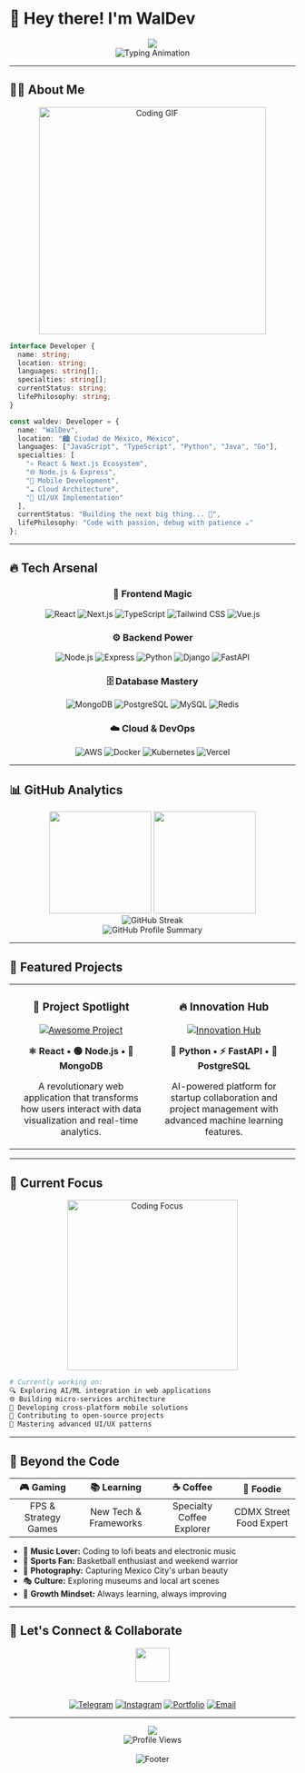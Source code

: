 # 🌟 Hey there! I'm WalDev

<div align="center">
  <img src="https://capsule-render.vercel.app/api?type=waving&color=gradient&customColorList=6,11,20&height=180&section=header&text=WalDev&fontSize=42&fontColor=fff&animation=twinkling&fontAlignY=32&desc=Full%20Stack%20Developer%20from%20CDMX&descAlignY=51&descAlign=50" />
</div>

<div align="center">
  <img src="https://readme-typing-svg.herokuapp.com?font=JetBrains+Mono&weight=600&size=28&duration=3000&pause=1000&color=58A6FF&center=true&vCenter=true&multiline=true&width=600&height=100&lines=🚀+Full+Stack+Developer;🇲🇽+From+Ciudad+de+México;💻+Building+Digital+Dreams;🌮+Powered+by+Tacos+%26+Code" alt="Typing Animation" />
</div>

---

## 🧑‍💻 About Me

<div align="center">
  <img src="https://media.giphy.com/media/qgQUggAC3Pfv687qPC/giphy.gif" width="400" alt="Coding GIF" />
</div>

```typescript
interface Developer {
  name: string;
  location: string;
  languages: string[];
  specialties: string[];
  currentStatus: string;
  lifePhilosophy: string;
}

const waldev: Developer = {
  name: "WalDev",
  location: "🏙️ Ciudad de México, México",
  languages: ["JavaScript", "TypeScript", "Python", "Java", "Go"],
  specialties: [
    "⚛️ React & Next.js Ecosystem",
    "🌐 Node.js & Express",
    "📱 Mobile Development",
    "☁️ Cloud Architecture",
    "🎨 UI/UX Implementation"
  ],
  currentStatus: "Building the next big thing... 🚀",
  lifePhilosophy: "Code with passion, debug with patience ☕"
};
```

---

## 🔥 Tech Arsenal

<div align="center">

### 🎨 Frontend Magic
![React](https://img.shields.io/badge/React-20232A?style=for-the-badge&logo=react&logoColor=61DAFB)
![Next.js](https://img.shields.io/badge/Next.js-000000?style=for-the-badge&logo=next.js&logoColor=white)
![TypeScript](https://img.shields.io/badge/TypeScript-007ACC?style=for-the-badge&logo=typescript&logoColor=white)
![Tailwind CSS](https://img.shields.io/badge/Tailwind_CSS-38B2AC?style=for-the-badge&logo=tailwind-css&logoColor=white)
![Vue.js](https://img.shields.io/badge/Vue.js-35495E?style=for-the-badge&logo=vue.js&logoColor=4FC08D)

### ⚙️ Backend Power
![Node.js](https://img.shields.io/badge/Node.js-43853D?style=for-the-badge&logo=node.js&logoColor=white)
![Express](https://img.shields.io/badge/Express.js-000000?style=for-the-badge&logo=express&logoColor=white)
![Python](https://img.shields.io/badge/Python-3776AB?style=for-the-badge&logo=python&logoColor=white)
![Django](https://img.shields.io/badge/Django-092E20?style=for-the-badge&logo=django&logoColor=white)
![FastAPI](https://img.shields.io/badge/FastAPI-005571?style=for-the-badge&logo=fastapi)

### 🗄️ Database Mastery
![MongoDB](https://img.shields.io/badge/MongoDB-4EA94B?style=for-the-badge&logo=mongodb&logoColor=white)
![PostgreSQL](https://img.shields.io/badge/PostgreSQL-316192?style=for-the-badge&logo=postgresql&logoColor=white)
![MySQL](https://img.shields.io/badge/MySQL-005C84?style=for-the-badge&logo=mysql&logoColor=white)
![Redis](https://img.shields.io/badge/Redis-DC382D?style=for-the-badge&logo=redis&logoColor=white)

### ☁️ Cloud & DevOps
![AWS](https://img.shields.io/badge/AWS-232F3E?style=for-the-badge&logo=amazon-aws&logoColor=white)
![Docker](https://img.shields.io/badge/Docker-2CA5E0?style=for-the-badge&logo=docker&logoColor=white)
![Kubernetes](https://img.shields.io/badge/Kubernetes-326ce5?style=for-the-badge&logo=kubernetes&logoColor=white)
![Vercel](https://img.shields.io/badge/Vercel-000000?style=for-the-badge&logo=vercel&logoColor=white)

</div>

---

## 📊 GitHub Analytics

<div align="center">
  <img height="180em" src="https://github-readme-stats.vercel.app/api?username=acapywal&show_icons=true&theme=github_dark&hide_border=true&bg_color=0D1117&title_color=58A6FF&text_color=C9D1D9&icon_color=58A6FF&count_private=false"/>
  <img height="180em" src="https://github-readme-stats.vercel.app/api/top-langs/?username=acapywal&layout=compact&theme=github_dark&hide_border=true&bg_color=0D1117&title_color=58A6FF&text_color=C9D1D9&langs_count=6"/>
</div>

<div align="center">
  <img src="https://github-readme-streak-stats.herokuapp.com/?user=acapywal&theme=github-dark-blue&hide_border=true&background=0D1117&stroke=58A6FF&ring=58A6FF&fire=FFA500&currStreakLabel=58A6FF" alt="GitHub Streak" />
</div>

<div align="center">
  <img src="https://github-profile-summary-cards.vercel.app/api/cards/profile-details?username=acapywal&theme=github_dark" alt="GitHub Profile Summary" />
</div>

---

## 🚀 Featured Projects

<div align="center">
  <table>
    <tr>
      <td width="50%">
        <h3 align="center">🌟 Project Spotlight</h3>
        <div align="center">  
          <a href="https://github.com/acapywal/awesome-project" target="_blank">
            <img src="https://github-readme-stats.vercel.app/api/pin/?username=acapywal&repo=awesome-project&theme=github_dark&hide_border=true&bg_color=0D1117&title_color=58A6FF&text_color=C9D1D9&icon_color=58A6FF" alt="Awesome Project" />
          </a>
          <br>
          <p><strong>⚛️ React • 🟢 Node.js • 🍃 MongoDB</strong></p>
          <p>A revolutionary web application that transforms how users interact with data visualization and real-time analytics.</p>
        </div>
      </td>
      <td width="50%">
        <h3 align="center">🔥 Innovation Hub</h3>
        <div align="center">
          <a href="https://github.com/acapywal/innovation-hub" target="_blank">
            <img src="https://github-readme-stats.vercel.app/api/pin/?username=acapywal&repo=innovation-hub&theme=github_dark&hide_border=true&bg_color=0D1117&title_color=58A6FF&text_color=C9D1D9&icon_color=58A6FF" alt="Innovation Hub" />
          </a>
          <br>
          <p><strong>🐍 Python • ⚡ FastAPI • 🐘 PostgreSQL</strong></p>
          <p>AI-powered platform for startup collaboration and project management with advanced machine learning features.</p>
        </div>
      </td>
    </tr>
  </table>
</div>

---

## 🎯 Current Focus

<div align="center">
  <img src="https://media.giphy.com/media/L1R1tvI9svkIWwpVYr/giphy.gif" width="300" alt="Coding Focus" />
</div>

```bash
# Currently working on:
🔍 Exploring AI/ML integration in web applications
🌐 Building micro-services architecture
📱 Developing cross-platform mobile solutions
🚀 Contributing to open-source projects
🎨 Mastering advanced UI/UX patterns
```

---

## 🌮 Beyond the Code

<div align="center">

| 🎮 **Gaming** | 📚 **Learning** | ☕ **Coffee** | 🌯 **Foodie** |
|:---:|:---:|:---:|:---:|
| FPS & Strategy Games | New Tech & Frameworks | Specialty Coffee Explorer | CDMX Street Food Expert |

</div>

- 🎵 **Music Lover:** Coding to lofi beats and electronic music
- 🏀 **Sports Fan:** Basketball enthusiast and weekend warrior
- 📸 **Photography:** Capturing Mexico City's urban beauty
- 🎭 **Culture:** Exploring museums and local art scenes
- 🌱 **Growth Mindset:** Always learning, always improving

---

## 🤝 Let's Connect & Collaborate

<div align="center">
  <img src="https://media.giphy.com/media/LnQjpWaON8nhr21vNW/giphy.gif" width="60">
  <br><br>
  
[![Telegram](https://img.shields.io/badge/Telegram-2CA5E0?style=for-the-badge&logo=telegram&logoColor=white)](https://t.me/acapywal)
[![Instagram](https://img.shields.io/badge/Instagram-E4405F?style=for-the-badge&logo=instagram&logoColor=white)](https://instagram.com/acapywal)
[![Portfolio](https://img.shields.io/badge/Portfolio-FF5722?style=for-the-badge&logo=google-chrome&logoColor=white)](https://acapywal.dev)
[![Email](https://img.shields.io/badge/Email-D14836?style=for-the-badge&logo=gmail&logoColor=white)](mailto:your.email@gmail.com)

</div>

---

<div align="center">
  <img src="https://capsule-render.vercel.app/api?type=waving&color=gradient&customColorList=6,11,20&height=100&section=footer" />
</div>

<div align="center">
  <img src="https://komarev.com/ghpvc/?username=acapywal&color=blueviolet&style=for-the-badge&label=Profile+Views" alt="Profile Views" />
  <br><br>
  <img src="https://readme-typing-svg.herokuapp.com?font=JetBrains+Mono&size=16&duration=4000&pause=1000&color=58A6FF&center=true&vCenter=true&width=600&lines=Thanks+for+visiting!+⭐+Star+some+repos+if+you+like+my+work!;Made+with+❤️+in+Ciudad+de+México+🇲🇽;Always+open+to+interesting+conversations+and+collaborations!" alt="Footer" />
</div>
